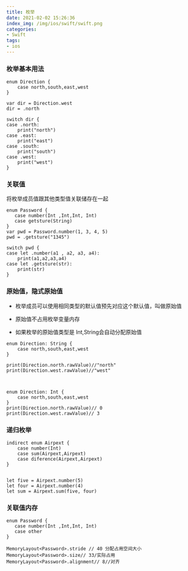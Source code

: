 ```yaml
---
title: 枚举
date: 2021-02-02 15:26:36
index_img: /img/ios/swift/swift.png
categories:
- Swift
tags:
- ios
---
```


### 枚举基本用法

```
enum Direction {
    case north,south,east,west
}

var dir = Direction.west
dir = .north

switch dir {
case .north:
    print("north")
case .east:
    print("east")
case .south:
    print("south")
case .west:
    print("west")
}

```

### 关联值

将枚举成员值跟其他类型值关联储存在一起
```
enum Password {
   case number(Int ,Int,Int, Int)
   case getsture(String)
}
var pwd = Password.number(1, 3, 4, 5)
pwd = .getsture("1345")

switch pwd {
case let .number(a1 , a2, a3, a4):
    print(a1,a2,a3,a4)
case let .getsture(str):
    print(str)
}

```

### 原始值，隐式原始值

- 枚举成员可以使用相同类型的默认值预先对应这个默认值，叫做原始值

- 原始值不占用枚举变量内存

- 如果枚举的原始值类型是 Int,String会自动分配原始值

```
enum Direction: String {
    case north,south,east,west
}

print(Direction.north.rawValue)//"north"
print(Direction.west.rawValue)//"west"



enum Direction: Int {
    case north,south,east,west
}
print(Direction.north.rawValue)// 0
print(Direction.west.rawValue)// 3
```

### 递归枚举

```
indirect enum Airpext {
    case number(Int)
    case sum(Airpext,Airpext)
    case diference(Airpext,Airpext)
}


let five = Airpext.number(5)
let four = Airpext.number(4)
let sum = Airpext.sum(five, four)
```

### 关联值内存

```
enum Password {
   case number(Int ,Int,Int, Int)
   case other
}

MemoryLayout<Password>.stride // 40 分配占用空间大小
MemoryLayout<Password>.size// 33/实际占用
MemoryLayout<Password>.alignment// 8//对齐

```
